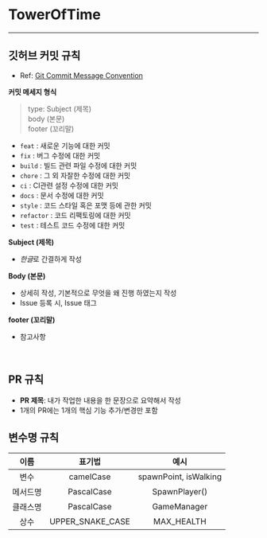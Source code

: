 # TowerOfTime

---

## 깃허브 커밋 규칙
- Ref: [Git Commit Message Convention](https://github.com/gyoogle/tech-interview-for-developer/blob/master/ETC/Git%20Commit%20Message%20Convention.md)

**커밋 메세지 형식**
> type: Subject (제목)
> <br/>
> body (본문)
> <br/>
> footer (꼬리말)

- `feat` : 새로운 기능에 대한 커밋
- `fix` : 버그 수정에 대한 커밋
- `build` : 빌드 관련 파일 수정에 대한 커밋
- `chore` : 그 외 자잘한 수정에 대한 커밋
- `ci` : CI관련 설정 수정에 대한 커밋
- `docs` : 문서 수정에 대한 커밋
- `style` : 코드 스타일 혹은 포맷 등에 관한 커밋
- `refactor` : 코드 리팩토링에 대한 커밋
- `test` : 테스트 코드 수정에 대한 커밋

**Subject (제목)**

- *한글*로 간결하게 작성

**Body (본문)**

- 상세히 작성, 기본적으로 무엇을 왜 진행 하였는지 작성
- Issue 등록 시, Issue 태그

**footer (꼬리말)**

- 참고사항

<br/>

## PR 규칙
- **PR 제목**: 내가 작업한 내용을 한 문장으로 요약해서 작성
- 1개의 PR에는 1개의 핵심 기능 추가/변경만 포함

## 변수명 규칙
|이름|표기법|예시|
|:---:|:---:|:---:|
|변수|camelCase|spawnPoint, isWalking|
|메서드명|PascalCase|SpawnPlayer()|
|클래스명|PascalCase|GameManager|
|상수|UPPER_SNAKE_CASE|MAX_HEALTH|
